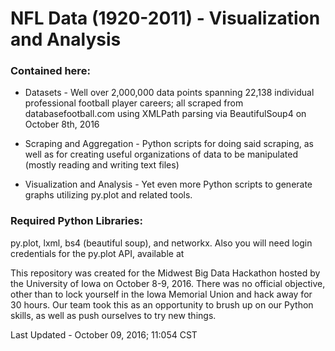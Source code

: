 # NFL Data (1920-2011) - Visualization and Analysis

### Contained here:

* Datasets - Well over 2,000,000 data points spanning 22,138 individual professional football player careers; all scraped from         databasefootball.com using XMLPath parsing via BeautifulSoup4 on October 8th, 2016
  
* Scraping and Aggregation - Python scripts for doing said scraping, as well as for creating useful organizations of data to be manipulated (mostly reading and writing text files)
  
* Visualization and Analysis - Yet even more Python scripts to generate graphs utilizing py.plot and related tools.
  
  
  
### Required Python Libraries:
py.plot, lxml, bs4 (beautiful soup), and networkx. Also you will need login credentials for the py.plot API, available at 

This repository was created for the Midwest Big Data Hackathon hosted by the University of Iowa on October 8-9, 2016. There was no official objective, other than to lock yourself in the Iowa Memorial Union and hack away for 30 hours. Our team took this as an opportunity to brush up on our Python skills, as well as push ourselves to try new things.

Last Updated - October 09, 2016; 11:054 CST 
